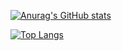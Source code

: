 [![Anurag's GitHub stats](https://github-readme-stats.vercel.app/api?username=pchihieuu&show_icons=true&theme=radical)](https://github.com/anuraghazra/github-readme-stats) 

[![Top Langs](https://github-readme-stats.vercel.app/api/top-langs/?username=pchihieuu&layout=compact&theme=radical)](https://github.com/anuraghazra/github-readme-stats)

